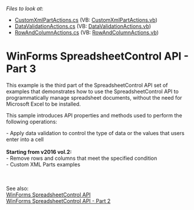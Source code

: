 <!-- default file list -->
*Files to look at*:

* [CustomXmlPartActions.cs](./CS/SpreadsheetControl_API_Part03/CodeExamples/CustomXmlPartActions.cs) (VB: [CustomXmlPartActions.vb](./VB/SpreadsheetControl_API_Part03/CodeExamples/CustomXmlPartActions.vb))
* [DataValidationActions.cs](./CS/SpreadsheetControl_API_Part03/CodeExamples/DataValidationActions.cs) (VB: [DataValidationActions.vb](./VB/SpreadsheetControl_API_Part03/CodeExamples/DataValidationActions.vb))
* [RowAndColumnActions.cs](./CS/SpreadsheetControl_API_Part03/CodeExamples/RowAndColumnActions.cs) (VB: [RowAndColumnActions.vb](./VB/SpreadsheetControl_API_Part03/CodeExamples/RowAndColumnActions.vb))
<!-- default file list end -->
# WinForms SpreadsheetControl API - Part 3


<p>This example is the third part of the SpreadsheetControl API set of examples that demonstrates how to use the SpreadsheetControl API to programmatically manage spreadsheet documents, without the need for Microsoft Excel to be installed.</p>
<p>This sample introduces API properties and methods used to perform the following operations:</p>
<p>- Apply data validation to control the type of data or the values that users enter into a cell<br><br><strong>Starting from v2016 vol.2:</strong><br>- Remove rows and columns that meet the specified condition<br>- Custom XML Parts examples<br><br></p>

<br/>
See also:
<br/>
<a href="https://github.com/DevExpress-Examples/winforms-spreadsheetcontrol-api-e4655">WinForms SpreadsheetControl API</a>
<br/>
<a href="https://github.com/DevExpress-Examples/winforms-spreadsheetcontrol-api-part-2-e4832">WinForms SpreadsheetControl API - Part 2</a>
<br/>

